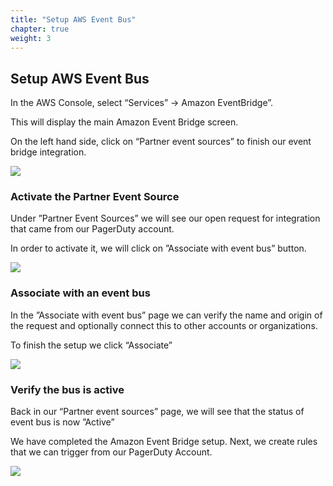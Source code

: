 ```yaml
---
title: "Setup AWS Event Bus"
chapter: true
weight: 3
---
```


## Setup AWS Event Bus

In the AWS Console, select “Services” -> Amazon EventBridge”.

This will display the main Amazon Event Bridge screen.

On the left hand side, click on “Partner event sources” to finish our event bridge integration.

![](/images/ebaws_1.png)

### Activate the Partner Event Source
Under ”Partner Event Sources” we will see our open request for integration that came from our PagerDuty account.

In order to activate it, we will click on ”Associate with event bus” button.

![](/images/ebaws_2.png)

### Associate with an event bus
In the ”Associate with event bus” page we can verify the name and origin of the request and optionally connect this to other accounts or organizations.

To finish the setup we click “Associate”

![](/images/ebaws_3.png)

### Verify the bus is active
Back in our “Partner event sources” page, we will see that the status of event bus is now ”Active”

We have completed the Amazon Event Bridge setup.
Next, we create rules that we can trigger from our PagerDuty Account.

![](/images/ebaws_4.png)

